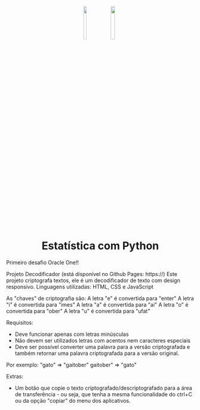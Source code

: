 <h1 align="center">
    
<p align="center">
<img src= ".assets/one" width="12%" height="15%"/>
<img src= "https://github.com/prinakayama/decodificador-one/issues/1#issuecomment-2304571830" width="15%" height="15%"/>

<h1 align="center"><b>Estatística com Python</b></h1>


<p align="center"> 

Primeiro desafio Oracle One!! 

Projeto Decodificador (está disponível no Github Pages: https://)
Este projeto criptografa textos, ele é um decodificador de texto com design responsivo.
Linguagens utilizadas: HTML, CSS e JavaScript

As "chaves" de criptografia são:
A letra "e" é convertida para "enter"
A letra "i" é convertida para "imes"
A letra "a" é convertida para "ai"
A letra "o" é convertida para "ober"
A letra "u" é convertida para "ufat"

Requisitos:
- Deve funcionar apenas com letras minúsculas
- Não devem ser utilizados letras com acentos nem caracteres especiais
- Deve ser possível converter uma palavra para a versão criptografada e também retornar uma palavra criptografada para a versão original.

Por exemplo:
"gato" => "gaitober"
gaitober" => "gato"


Extras:
- Um botão que copie o texto criptografado/descriptografado para a área de transferência - ou seja, que tenha a mesma funcionalidade do ctrl+C ou da opção "copiar" do menu dos aplicativos.

